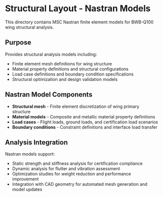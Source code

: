 # Structural Layout - Nastran Models

This directory contains MSC Nastran finite element models for BWB-Q100 wing structural analysis.

## Purpose

Provides structural analysis models including:

- Finite element mesh definitions for wing structure
- Material property definitions and structural configurations
- Load case definitions and boundary condition specifications
- Structural optimization and design validation models

## Nastran Model Components

- **Structural mesh** - Finite element discretization of wing primary structure
- **Material models** - Composite and metallic material property definitions
- **Load cases** - Flight loads, ground loads, and certification load scenarios
- **Boundary conditions** - Constraint definitions and interface load transfer

## Analysis Integration

Nastran models support:

- Static strength and stiffness analysis for certification compliance
- Dynamic analysis for flutter and vibration assessment
- Optimization studies for weight reduction and performance improvement
- Integration with CAD geometry for automated mesh generation and model updates